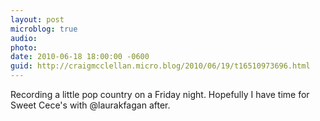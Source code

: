```yaml
---
layout: post
microblog: true
audio: 
photo: 
date: 2010-06-18 18:00:00 -0600
guid: http://craigmcclellan.micro.blog/2010/06/19/t16510973696.html
---
```

Recording a little pop country on a Friday night. Hopefully I have time for Sweet Cece's with @laurakfagan after.
